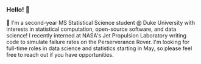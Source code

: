 ### Hello! 👋

🚀 I'm a second-year MS Statistical Science student @ Duke University with interests in statistical computation, open-source software, and data science! I recently interned at NASA's Jet Propulsion Laboratory writing code to simulate failure rates on the Perserverance Rover. I'm looking for full-time roles in data science and statistics starting in May, so please feel free to reach out if you have opportunities.

